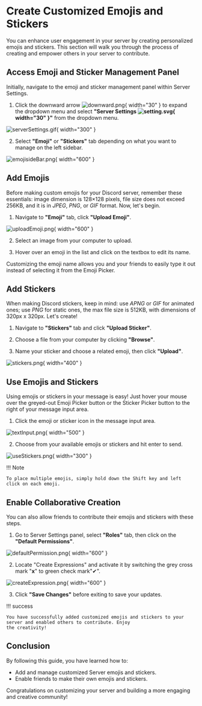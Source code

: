 # Create Customized Emojis and Stickers

You can enhance user engagement in your server by creating personalized emojis and stickers.
This section will walk you through the process of creating and empower others in your server to contribute. 

## Access Emoji and Sticker Management Panel

Initially, navigate to the emoji and sticker management panel within Server Settings.

1. Click the downward arrow ![downward.png](pictures%2Fdownward.png){ width="30" } to expand the dropdown menu and
   select **"Server Settings ![setting.svg](pictures%2Fsetting.svg){ width="30" }"** from the dropdown menu.

![serverSettings.gif](pictures%2FserverSettings.gif){ width="300" }

2. Select **"Emoji"** or **"Stickers"** tab depending on what you want to manage on the left sidebar.

![emojisideBar.png](pictures%2FemojisideBar.png){ width="600" }

## Add Emojis

Before making custom emojis for your Discord server, remember these essentials:
image dimension is 128×128 pixels, file size does not exceed 256KB,
and it is in _JPEG_, _PNG_, or _GIF_ format. Now, let's begin.

1. Navigate to **"Emoji"** tab, click **"Upload Emoji"**.

![uploadEmoji.png](pictures%2FuploadEmoji.png){ width="600" }

2. Select an image from your computer to upload.

3. Hover over an emoji in the list and click on the textbox to edit its name.

Customizing the emoji name allows you and your friends to easily type it out instead of selecting it from the Emoji
Picker.

## Add Stickers

When making Discord stickers, keep in mind: use _APNG_ or _GIF_ for animated ones; use _PNG_ for
static ones, the max file size is 512KB, with dimensions of 320px x 320px. Let's create!

1. Navigate to **"Stickers"** tab and click **"Upload Sticker"**.

2. Choose a file from your computer by clicking **"Browse"**.

3. Name your sticker and choose a related emoji, then click **"Upload"**.

![stickers.png](pictures%2Fstickers.png){ width="400" }

## Use Emojis and Stickers

Using emojis or stickers in your message is easy! Just hover your mouse over the greyed-out Emoji Picker button
or the Sticker Picker button to the right of your message input area.

1. Click the emoji or sticker icon in the message input area.

![textInput.png](pictures%2FtextInput.png){ width="500" }

2. Choose from your available emojis or stickers and hit enter to send.

![useStickers.png](pictures%2FuseStickers.png){ width="300" }

!!! Note

    To place multiple emojis, simply hold down the Shift key and left click on each emoji.

## Enable Collaborative Creation

You can also allow friends to contribute their emojis and stickers with these steps.

1. Go to Server Settings panel, select **"Roles"** tab, then click on the **"Default Permissions"**.

![defaultPermission.png](pictures%2FdefaultPermission.png){ width="600" }

2. Locate "Create Expressions" and activate it by switching the grey cross mark "**x**" to green check mark"✔".

![createExpression.png](pictures%2FcreateExpression.png){ width="600" }

3. Click **"Save Changes"** before exiting to save your updates.

!!! success

    You have successfully added customized emojis and stickers to your server and enabled others to contribute. Enjoy 
    the creativity!

## Conclusion

By following this guide, you have learned how to:

- Add and manage customized Server emojis and stickers.
- Enable friends to make their own emojis and stickers.

Congratulations on customizing your server and building a more engaging and creative community!